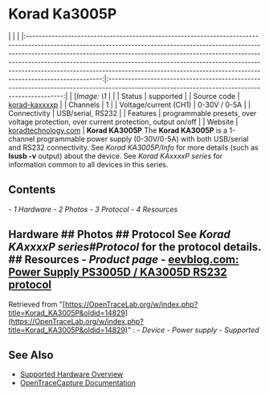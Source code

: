 # Korad Ka3005P
| | | |:-----------------------------------------------------------------------------------------------------------------------------------------------------------------------------------------------------------------------------------------------------------------------------------------------------------------------------------------------------------------------------------------------------------------------------:|:----------------------------------------------------------------------------------------------------------------------------------------------:| | [*Image: \1* | | | Status | supported | | Source code | [korad-kaxxxxp](http://github.com/OpenTraceLab/?p=OpenTraceCapture.git;a=tree;f=src/hardware/korad-kaxxxxp) | | Channels | 1 | | Voltage/current (CH1) | 0-30V / 0-5A | | Connectivity | USB/serial, RS232 | | Features | programmable presets, over voltage protection, over current protection, output on/off | | Website | [koradtechnology.com](http://koradtechnology.com) | **Korad KA3005P** The **Korad KA3005P** is a 1-channel programmable power supply (0-30V/0-5A) with both USB/serial and RS232 connectivity. See *Korad KA3005P/Info* for more details (such as **lsusb -v** output) about the device. See *Korad KAxxxxP series* for information common to all devices in this series.
## Contents
\- *1 Hardware* \- *2 Photos* \- *3 Protocol* \- *4 Resources*
## Hardware ## Photos ## Protocol See *Korad KAxxxxP series#Protocol* for the protocol details. ## Resources \- *Product page* \- [eevblog.com: Power Supply PS3005D / KA3005D RS232 protocol](http://www.eevblog.com/forum/testgear/power-supply-ps3005d-ka3005d-rs232-protocol/)
Retrieved from "[https://OpenTraceLab.org/w/index.php?title=Korad_KA3005P&oldid=14829](https://OpenTraceLab.org/w/index.php?title=Korad_KA3005P&oldid=14829)"
: \- *Device* \- *Power supply* \- *Supported*
## See Also
- [Supported Hardware Overview](../supported-hardware.md)
- [OpenTraceCapture Documentation](../../opentracecapture/overview.md)
